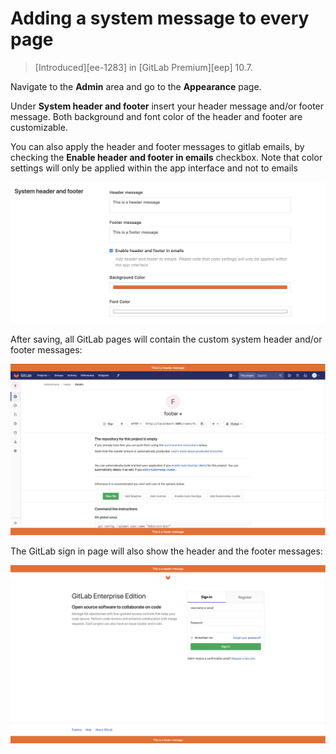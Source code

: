 # Adding a system message to every page

> [Introduced][ee-1283] in [GitLab Premium][eep] 10.7.

Navigate to the **Admin** area and go to the **Appearance** page.

Under **System header and footer** insert your header message and/or footer message.
Both background and font color of the header and footer are customizable.

You can also apply the header and footer messages to gitlab emails, 
by checking the **Enable header and footer in emails** checkbox. 
Note that color settings will only be applied within the app interface and not to emails

![appearance](system_header_and_footer_messages/appearance.png)

After saving, all GitLab pages will contain the custom system header and/or footer messages:

![custom_header_footer](system_header_and_footer_messages/custom_header_footer.png)

The GitLab sign in page will also show the header and the footer messages:

![sign_up_custom_header_and_footer](system_header_and_footer_messages/sign_up_custom_header_and_footer.png)
